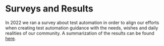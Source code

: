 # Surveys and Results

In 2022 we ran a survey about test automation in order to align our efforts when creating test automation guidance with the needs, wishes and daily realities of our community.
A summarization of the results can be found [here](https://github.com/bcgov/automated-testing/blob/Updates-and-documentation/survey/Test%20Automation%20Survey.pdf).
